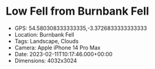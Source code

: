 # Low Fell from Burnbank Fell

- GPS: 54.580308333333335,-3.3726833333333333
- Location: Burnbank Fell
- Tags: Landscape, Clouds
- Camera: Apple iPhone 14 Pro Max
- Date: 2023-02-11T10:17:46.000+00:00
- Dimensions: 4032x3024

